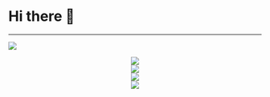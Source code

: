 # Hi there 👋
----------------------------------------------------------------------------------------------------------------------------------------------------
![](https://komarev.com/ghpvc/?username=CoolJosh0221)

<div align="center">
	<a href="https://discord.com/users/847772018928779285" >  
  		<img src="https://lanyard.cnrad.dev/api/847772018928779285"  />  
	</a>  
</div>

<div align="center">
	<a href="https://discord.gg/QwXXNGNkeh" >  
  		<img src="https://github-readme-stats.vercel.app/api?username=CoolJosh0221&show_icons=true&theme=radical" />  
	</a>
</div>

<div align="center">
	<a href="https://www.youtube.com/watch?v=dQw4w9WgXcQ" >  
  		<img src="https://github-readme-stats.vercel.app/api/top-langs/?username=CoolJosh0221&langs_count=10&theme=react" />  
	</a>
</div>

<div align="center">
<a href="https://discord.gg/QwXXNGNkeh"><img src="https://hits.seeyoufarm.com/api/count/incr/badge.svg?url=https%3A%2F%2Fdiscord.gg%2FQwXXNGNkeh&count_bg=%2379C83D&title_bg=%23555555&icon=&icon_color=%23E7E7E7&title=Join+my+discord+server&edge_flat=false"/></a>
</div>
